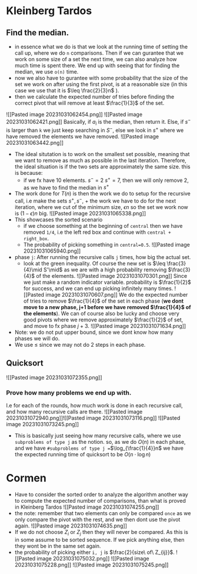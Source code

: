 # Kleinberg Tardos
## Find the median.
- in essence what we do is that we look at the running time of setting the call up, where we do `n` comparisons. Then if we can gurantee that we work on some size of a set the next time, we can also analyze how much time is spent there. We end up with seeing that for finding the median, we use `o(n)` time. 
- now we also have to gurantee with some probability that the size of the set we work on after using the first pivot, is at a reasonable size (in this case we use that it is $\leq \frac{2}{3}n$ ). 
- then we calculate the expected number of tries before finding the correct pivot that will remove at least $\frac{1}{3}$ of the set.


![[Pasted image 20231031062454.png]]
![[Pasted image 20231031062421.png]]
Basically, if $a_{i}$ is the median, then return it. Else, if $s^-$ is larger than `k` we just keep searching in $S^-$, else we look in $s^+$ where we have removed the elements we have removed.
![[Pasted image 20231031063442.png]]
- The ideal situtation is to work on the smallest set possible, meaning that we want to remove as much as possible in the last iteration. Therefore, the ideal situation is if the two sets are approximately the same size. this is because:
	- if we fx have 10 elements. $s^-=2$ $s^+=7$, then we will only remove 2, as we have to find the median in $s^+$
- The work done for $T(n)$ is then the work we do to setup for the recursive call, i.e make the sets $s^{+}, s^-$, + the work we have to do for the next iteration, where we cut of the minimum size, $\epsilon n$ so the set we work now is $(1-\epsilon) n$ big.
![[Pasted image 20231031065338.png]]
- This showcases the sorted scenario
	- if we choose something at the beginning of `central` then we have removed `1/4`, i.e the left red box and continue with `central + right_box`. 
	- The probability of picking something in `central=0.5`.
![[Pasted image 20231031065940.png]]
- phase `j`: After running the recursive calls `j` times, how big the actual set.
	- look at the green inequality. Of course the new set is $\leq \frac{3}{4}\mid S'\mid$ as we are with a high probability removing $\frac{3}{4}$ of the elements.
![[Pasted image 20231031070301.png]]
Since we just make a random indicator variable. probability is $\frac{1}{2}$ for success, and we can end up picking infinitely many times.
![[Pasted image 20231031070607.png]]
We do the expected number of tries to remove $\frac{1}{4}$ of the set in each phase (**we dont move to a new phase, j+1 before we have removed $\frac{1}{4}$ of the elements**). We can of course also be lucky and choose very good pivots where we remove approximately $\frac{1}{2}$ of set, and move to fx phase $j+3$.
![[Pasted image 20231031071634.png]]
- Note: we do not put upper bound, since we dont know how many phases we will do.
- We use $\leq$ since we may not do $2$ steps in each phase.
## Quicksort
![[Pasted image 20231031072355.png]]
### Prove how many problems we end up with.
I.e for each of the rounds, how much work is done in each recursive call, and how many recursive calls are there.
![[Pasted image 20231031072940.png]]![[Pasted image 20231031073116.png]]
![[Pasted image 20231031073245.png]]
- This is basically just seeing how many recursive calls, where we use `subproblems of type j` as the notion. so, as we do $O(n)$ in each phase, and we have `#subproblems of type j =`$\log_{\frac{1}{4}}n$ we have the expected running time of quicksort to be $O(n \cdot \log n)$ 

# Cormen
- Have to consider the sorted order to analyze the algorithm
another way to compute the expected number of comparisons, than what is proved in Kleinberg Tardos
![[Pasted image 20231031074255.png]]
- the note: remember that two elements can only be compared `once` as we only compare the pivot with the rest, and we then dont use the pivot again.
![[Pasted image 20231031074635.png]]
- If we do not choose $Z_{i}$ or $Z_{j}$ then they will never be compared. As this is in some assume to be sorted sequence. If we pick anything else, then they wont be in the same set again. 
- the probability of picking either `i, j` is $\frac{2}{size\ of\ Z_{ij}}$. 
![[Pasted image 20231031075032.png]]
![[Pasted image 20231031075228.png]]
![[Pasted image 20231031075245.png]]

